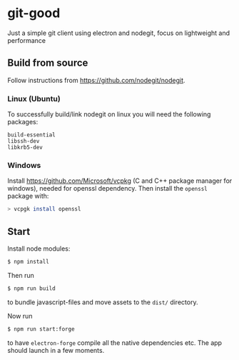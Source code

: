 # git-good
Just a simple git client using electron and nodegit, focus on lightweight and performance

## Build from source

Follow instructions from https://github.com/nodegit/nodegit. 

### Linux (Ubuntu)

To successfully build/link nodegit on linux you will need the following packages:
```
build-essential
libssh-dev
libkrb5-dev
```

### Windows

Install https://github.com/Microsoft/vcpkg (C and C++ package manager for windows), needed for openssl dependency. Then install the `openssl` package with:
```bash
> vcpgk install openssl
```

## Start

Install node modules:
```bash
$ npm install
```

Then run
```bash
$ npm run build
```
to bundle javascript-files and move assets to the `dist/` directory.

Now run
```bash
$ npm run start:forge
```
to have `electron-forge` compile all the native dependencies etc. The app should launch in a few moments.
